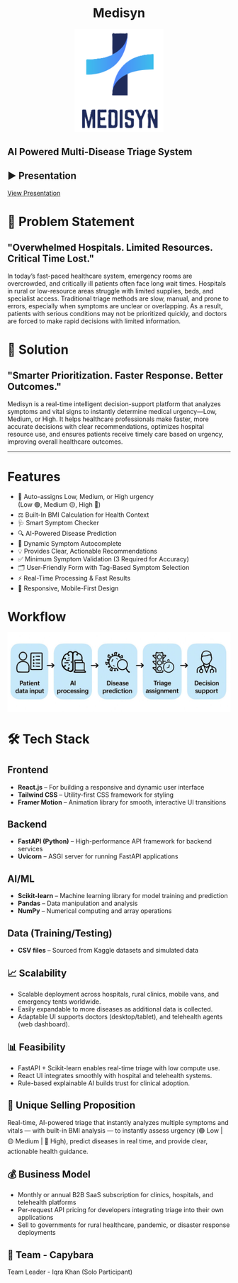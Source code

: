 <h1 style="text-align: center;">Medisyn</h1>

<p style="text-align: center;">
  <img src="frontend/public/medisyn.png" alt="Medisyn Logo" width="200" />
</p>

## AI Powered Multi-Disease Triage System

## ▶️ Presentation
[View Presentation](https://www.canva.com/design/DAG0197RZSQ/2IIWt_dbgO0tL2dqVg7F8w/view?utm_content=DAG0197RZSQ&utm_campaign=designshare&utm_medium=link2&utm_source=uniquelinks&utlId=h45d2caa289) 


# 🧩 Problem Statement
## "Overwhelmed Hospitals. Limited Resources. Critical Time Lost."
In today’s fast-paced healthcare system, emergency rooms are overcrowded, and critically ill patients often face long wait times. Hospitals in rural or low-resource areas struggle with limited supplies, beds, and specialist access. Traditional triage methods are slow, manual, and prone to errors, especially when symptoms are unclear or overlapping. As a result, patients with serious conditions may not be prioritized quickly, and doctors are forced to make rapid decisions with limited information.

# 🎯 Solution
## "Smarter Prioritization. Faster Response. Better Outcomes."
Medisyn is a real-time intelligent decision-support platform that analyzes symptoms and vital signs to instantly determine medical urgency—Low, Medium, or High. It helps healthcare professionals make faster, more accurate decisions with clear recommendations, optimizes hospital resource use, and ensures patients receive timely care based on urgency, improving overall healthcare outcomes.

---

# Features

- 🚦 Auto-assigns Low, Medium, or High urgency  
  (Low 🟢, Medium 🟡, High 🔴)  
- ⚖️ Built-In BMI Calculation for Health Context  
- 🩺 Smart Symptom Checker  
- 🔍 AI-Powered Disease Prediction  
- 📝 Dynamic Symptom Autocomplete  
- 💡 Provides Clear, Actionable Recommendations  
- ✅ Minimum Symptom Validation (3 Required for Accuracy)  
- 🗂️ User-Friendly Form with Tag-Based Symptom Selection  
- ⚡ Real-Time Processing & Fast Results  
- 📱 Responsive, Mobile-First Design

# Workflow

![Workflow Image](frontend/public/workflow.png)

# 🛠️ Tech Stack
## Frontend

- **React.js** – For building a responsive and dynamic user interface  
- **Tailwind CSS** – Utility-first CSS framework for styling  
- **Framer Motion** – Animation library for smooth, interactive UI transitions  

## Backend

- **FastAPI (Python)** – High-performance API framework for backend services  
- **Uvicorn** – ASGI server for running FastAPI applications  

## AI/ML

- **Scikit-learn** – Machine learning library for model training and prediction  
- **Pandas** – Data manipulation and analysis  
- **NumPy** – Numerical computing and array operations  

## Data (Training/Testing)

- **CSV files** – Sourced from Kaggle datasets and simulated data
## 📈 Scalability

- Scalable deployment across hospitals, rural clinics, mobile vans, and emergency tents worldwide.
- Easily expandable to more diseases as additional data is collected.
- Adaptable UI supports doctors (desktop/tablet), and telehealth agents (web dashboard). 

## 📊 Feasibility


- FastAPI + Scikit-learn enables real-time triage with low compute use.
- React UI integrates smoothly with hospital and telehealth systems.
- Rule-based explainable AI builds trust for clinical adoption.

## 💎 Unique Selling Proposition

Real-time, AI-powered triage that instantly analyzes multiple symptoms and vitals — with built-in BMI analysis — to instantly assess urgency (🟢 Low | 🟡 Medium | 🔴 High), predict diseases in real time, and provide clear, actionable health guidance.

## 💰 Business Model

- Monthly or annual B2B SaaS subscription for clinics, hospitals, and telehealth platforms
- Per-request API pricing for developers integrating triage into their own applications
- Sell to governments for rural healthcare, pandemic, or disaster response deployments

## 🧠 Team - Capybara
Team Leader - Iqra Khan (Solo Participant) 

